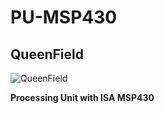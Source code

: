 # PU-MSP430
## QueenField

![QueenField](../master/pu-msp430.svg)

**Processing Unit with ISA MSP430**
